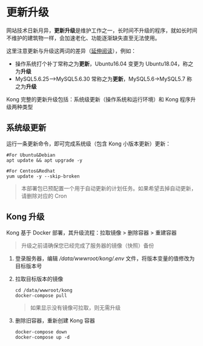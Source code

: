 # 更新升级

网站技术日新月异，**更新升级**是维护工作之一，长时间不升级的程序，就如长时间不维护的建筑物一样，会加速老化、功能逐渐缺失直至无法使用。

这里注意更新与升级这两词的差异（[延伸阅读](https://support.websoft9.com/docs/faq/zh/tech-upgrade.html#更新-vs-升级)），例如：

- 操作系统打个补丁常称之为**更新**，Ubuntu16.04 变更为 Ubuntu18.04，称之为**升级**
- MySQL5.6.25-->MySQL5.6.30 常称之为**更新**，MySQL5.6->MySQL5.7 称之为**升级**

Kong 完整的更新升级包括：系统级更新（操作系统和运行环境）和 Kong 程序升级两种类型

## 系统级更新

运行一条更新命令，即可完成系统级（包含 Kong 小版本更新）更新：

```shell
#For Ubuntu&Debian
apt update && apt upgrade -y

#For Centos&Redhat
yum update -y --skip-broken
```

> 本部署包已预配置一个用于自动更新的计划任务。如果希望去掉自动更新，请删除对应的 Cron

## Kong 升级

Kong 基于 Docker 部署，其升级流程：拉取镜像 > 删除容器 > 重建容器

> 升级之前请确保您已经完成了服务器的镜像（快照）备份

1. 登录服务器，编辑 _/data/wwwroot/kong/.env_ 文件，将版本变量的值修改为目标版本号

2. 拉取目标版本的镜像

   ```
   cd /data/wwwroot/kong
   docker-compose pull
   ```

   > 如果显示没有镜像可拉取，则无需升级

3. 删除旧容器，重新创建 Kong 容器
   ```
   docker-compose down
   docker-compose up -d
   ```
